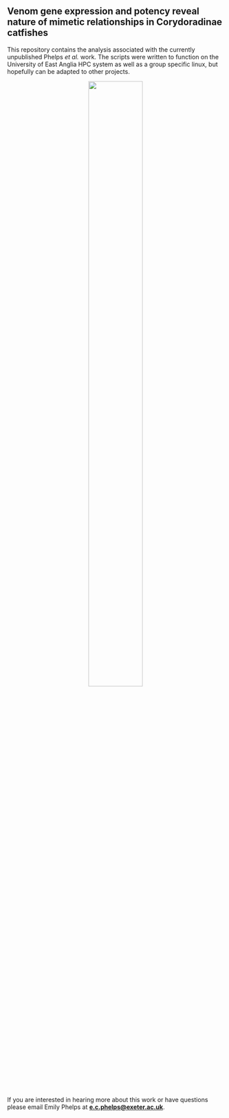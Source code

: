 ## Venom gene expression and potency reveal nature of mimetic relationships in Corydoradinae catfishes

This repository contains the analysis associated with the currently unpublished Phelps _et al._ work. 
The scripts were written to function on the University of East Anglia HPC system as well as a group 
specific linux, but hopefully can be adapted to other projects.

<p align="center">
<img src=https://github.com/user-attachments/assets/e99a3945-b70a-4adc-aab9-a8398534b16b width=50% height=60%>
</p>

If you are interested in hearing more about this work or have questions please email Emily Phelps at **e.c.phelps@exeter.ac.uk**.
